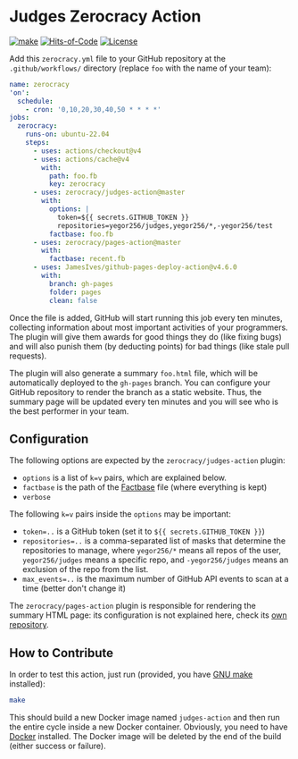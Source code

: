 # Judges Zerocracy Action

[![make](https://github.com/zerocracy/judges-action/actions/workflows/make.yaml/badge.svg)](https://github.com/zerocracy/judges-action/actions/workflows/make.yaml)
[![Hits-of-Code](https://hitsofcode.com/github/zerocracy/judges-action)](https://hitsofcode.com/view/github/zerocracy/judges-action)
[![License](https://img.shields.io/badge/license-MIT-green.svg)](https://github.com/zerocracy/judges-action/blob/master/LICENSE.txt)

Add this `zerocracy.yml` file to your GitHub repository
at the `.github/workflows/` directory
(replace `foo` with the name of your team):

```yaml
name: zerocracy
'on':
  schedule:
    - cron: '0,10,20,30,40,50 * * * *'
jobs:
  zerocracy:
    runs-on: ubuntu-22.04
    steps:
      - uses: actions/checkout@v4
      - uses: actions/cache@v4
        with:
          path: foo.fb
          key: zerocracy
      - uses: zerocracy/judges-action@master
        with:
          options: |
            token=${{ secrets.GITHUB_TOKEN }}
            repositories=yegor256/judges,yegor256/*,-yegor256/test
          factbase: foo.fb
      - uses: zerocracy/pages-action@master
        with:
          factbase: recent.fb
      - uses: JamesIves/github-pages-deploy-action@v4.6.0
        with:
          branch: gh-pages
          folder: pages
          clean: false
```

Once the file is added, GitHub will start running this job every ten
minutes, collecting information about most important activities of
your programmers. The plugin will give them awards for good things
they do (like fixing bugs) and will also punish them (by deducting points)
for bad things (like stale pull requests).

The plugin will also generate a summary `foo.html` file, which will
be automatically deployed to the `gh-pages` branch. You can configure
your GitHub repository to render the branch as a static website. Thus,
the summary page will be updated every ten minutes and you will see
who is the best performer in your team.

## Configuration

The following options are expected by the `zerocracy/judges-action` plugin:

* `options` is a list of `k=v` pairs, which are explained below.
* `factbase` is the path of the [Factbase][factbase] file
(where everything is kept)
* `verbose`

The following `k=v` pairs inside the `options` may be important:

* `token=..` is a GitHub token (set it to `${{ secrets.GITHUB_TOKEN }}`)
* `repositories=..` is a comma-separated list of masks that
determine the repositories to manage, where
`yegor256/*` means all repos of the user,
`yegor256/judges` means a specific repo,
and
`-yegor256/judges` means an exclusion of the repo from the list.
* `max_events=..` is the maximum number of GitHub API events to scan
at a time (better don't change it)

The `zerocracy/pages-action` plugin is responsible for rendering
the summary HTML page: its configuration is not explained here,
check its [own repository](https://github.com/zerocracy/pages-action).

## How to Contribute

In order to test this action, just run (provided, you have
[GNU make](https://www.gnu.org/software/make/) installed):

```bash
make
```

This should build a new Docker image named `judges-action`
and then run the entire cycle
inside a new Docker container. Obviously, you need to have
[Docker](https://docs.docker.com/get-docker/) installed. The Docker image
will be deleted by the end of the build (either success or failure).

[factbase]: https://github.com/yegor256/factbase
